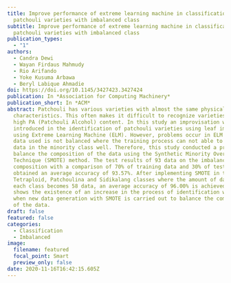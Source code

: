 ```yaml
---
title: Improve performance of extreme learning machine in classification of
  patchouli varieties with imbalanced class
subtitle: Improve performance of extreme learning machine in classification of
  patchouli varieties with imbalanced class
publication_types:
  - "1"
authors:
  - Candra Dewi
  - Wayan Firdaus Mahmudy
  - Rio Arifando
  - Yoke Kusuma Arbawa
  - Beryl Labique Ahmadie
doi: https://doi.org/10.1145/3427423.3427424
publication: In *Association for Computing Machinery*
publication_short: In *ACM*
abstract: Patchouli has various varieties with almost the same physical
  characteristics. This often makes it difficult to recognize varieties with a
  high PA (Patchouli Alcohol) content. In this study an improvisation was
  introduced in the identification of patchouli varieties using leaf images
  using Extreme Learning Machine (ELM). However, problems occur in ELM if the
  data used is not balanced where the training process can not able to recognize
  data in the minority class well. Therefore, this study conducted a process to
  balance the composition of the data using the Synthetic Minority Over-sampling
  Technique (SMOTE) method. The test results of 93 data on the imbalanced
  composition with a comparison of 70% of training data and 30% of test data
  obtained an average accuracy of 93.57%. After implementing SMOTE in the
  Tetraploid, Patchoulina and Sidikalang classes where the amount of data in
  each class becomes 58 data, an average accuracy of 96.00% is achieved. This
  shows the existence of an increase in the process of identification with ELM
  when new data generation with SMOTE is carried out to balance the composition
  of the data.
draft: false
featured: false
categories:
  - Classification
  - Imbalanced
image:
  filename: featured
  focal_point: Smart
  preview_only: false
date: 2020-11-16T16:42:15.605Z
---
```

